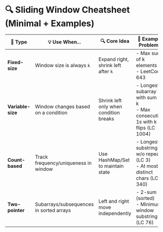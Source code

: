 # 🔍 Sliding Window Cheatsheet (Minimal + Examples)

| 🧠 Type             | 💡 Use When...                              | 🔍 Core Idea                          | 🧪 Example Problems |
|---------------------|---------------------------------------------|---------------------------------------|---------------------|
| **Fixed-size**       | Window size is always `k`                   | Expand right, shrink left after `k`   | - Max sum of k elements<br>- LeetCode 643 |
| **Variable-size**    | Window changes based on a condition         | Shrink left only when condition breaks| - Longest subarray with sum ≤ k<br>- Max consecutive 1s with k flips (LC 1004) |
| **Count-based**      | Track frequency/uniqueness in window        | Use HashMap/Set to maintain state     | - Longest substring w/o repeats (LC 3)<br>- At most K distinct chars (LC 340) |
| **Two-pointer**      | Subarrays/subsequences in sorted arrays     | Left and right move independently     | - 2-sum II (sorted)<br>- Minimum window substring (LC 76) |
